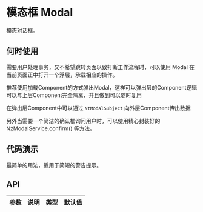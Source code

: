 # 模态框 Modal

模态对话框。

## 何时使用

需要用户处理事务，又不希望跳转页面以致打断工作流程时，可以使用 Modal 在当前页面正中打开一个浮层，承载相应的操作。

推荐使用加载Component的方式弹出Modal，这样可以弹出层的Component逻辑可以与上层Component完全隔离，并且做到可以随时复用

在弹出层Component中可以通过 `NtModalSubject` 向外层Component传出数据

另外当需要一个简洁的确认框询问用户时，可以使用精心封装好的 NzModalService.confirm() 等方法。

## 代码演示

<div class="grid-x grid-margin-x">
  <div class="medium-6 large-6 cell">
    <nt-example>
      <nt-example-showcase>
        <demo-modal-basic></demo-modal-basic>
      </nt-example-showcase>
      <nt-example-legend ntTitle="基本">
        最简单的用法，适用于简短的警告提示。
      </nt-example-legend>
      <nt-example-code [ntCode]="basicCode"></nt-example-code>
    </nt-example>
  </div>
  <div class="medium-6 large-6 cell">
    
  </div>
</div>

## API

| 参数 | 说明 | 类型 | 默认值 |
| --- | --- | --- | --- |

